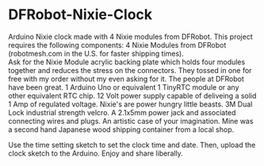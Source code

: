 DFRobot-Nixie-Clock
===================

Arduino Nixie clock made with 4 Nixie modules from DFRobot. This project requires the following components:
4 Nixie Modules from DFRobot (robotmesh.com in the U.S. for faster shipping times).  
Ask for the Nixie Module acrylic backing plate which holds four modules together and reduces the stress on the connectors. They tossed in one for free with my order without my even asking for it. The people at DFRobot have been great.
1 Arduino Uno or equivalent
1 TinyRTC module or any other equivalent RTC chip.
12 Volt power supply capable of deliveing a solid 1 Amp of regulated voltage. Nixie's are power hungry little beasts.
3M Dual Lock industrial strength velcro.
A 2.1x5mm power jack and associated connecting wires and plugs.
An artistic case of your imagination.  Mine was a second hand Japanese wood shipping container from a local shop.

Use the time setting sketch to set the clock time and date.
Then, upload the clock sketch to the Arduino.
Enjoy and share liberally.
